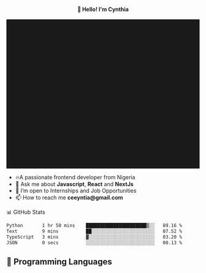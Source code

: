 <h4 align="center">👋 Hello! I'm Cynthia</h4>

<hr style="height:10%; margin-left:0; margin-right:0;" />

<div align="left">
  <ul>
  <li>🔥A passionate frontend developer from Nigeria</li>
  <li>💬 Ask me about <strong>Javascript</strong>, <strong>React</strong> and <strong> NextJs</strong></li>
  <li>👯 I’m open to Internships and Job Opportunities</li>
  <li>📫 How to reach me <strong>ceeyntia@gmail.com</strong></li>
</ul>
</div
  
## 📊 GitHub Stats

<!--START_SECTION:waka-->

```txt
Python       1 hr 50 mins    ██████████████████████▒░░   89.16 %
Text         9 mins          ██░░░░░░░░░░░░░░░░░░░░░░░   07.52 %
TypeScript   3 mins          ▓░░░░░░░░░░░░░░░░░░░░░░░░   03.20 %
JSON         0 secs          ░░░░░░░░░░░░░░░░░░░░░░░░░   00.13 %
```

<!--END_SECTION:waka-->

## 💬 Programming Languages

<!--START_SECTION:languages-->
<!--END_SECTION:languages-->
